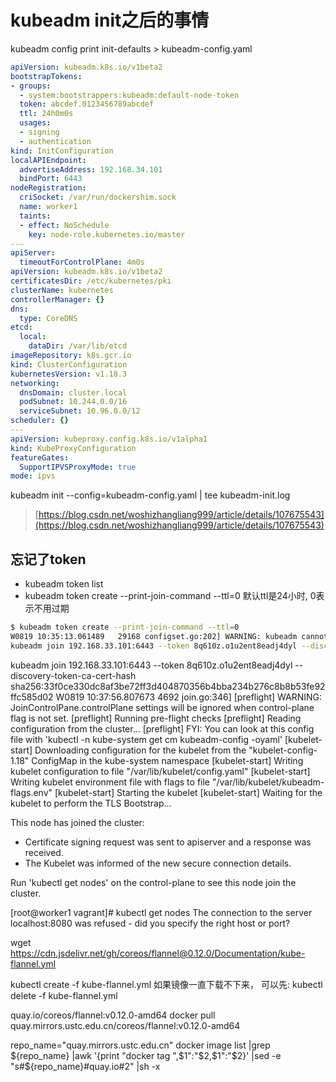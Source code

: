 # kubeadm init之后的事情

kubeadm config print init-defaults > kubeadm-config.yaml

```yaml
apiVersion: kubeadm.k8s.io/v1beta2
bootstrapTokens:
- groups:
  - system:bootstrappers:kubeadm:default-node-token
  token: abcdef.0123456789abcdef
  ttl: 24h0m0s
  usages:
  - signing
  - authentication
kind: InitConfiguration
localAPIEndpoint:
  advertiseAddress: 192.168.34.101
  bindPort: 6443
nodeRegistration:
  criSocket: /var/run/dockershim.sock
  name: worker1
  taints:
  - effect: NoSchedule
    key: node-role.kubernetes.io/master
---
apiServer:
  timeoutForControlPlane: 4m0s
apiVersion: kubeadm.k8s.io/v1beta2
certificatesDir: /etc/kubernetes/pki
clusterName: kubernetes
controllerManager: {}
dns:
  type: CoreDNS
etcd:
  local:
    dataDir: /var/lib/etcd
imageRepository: k8s.gcr.io
kind: ClusterConfiguration
kubernetesVersion: v1.18.3
networking:
  dnsDomain: cluster.local
  podSubnet: 10.244.0.0/16
  serviceSubnet: 10.96.0.0/12
scheduler: {}
---
apiVersion: kubeproxy.config.k8s.io/v1alpha1
kind: KubeProxyConfiguration
featureGates:
  SupportIPVSProxyMode: true
mode: ipvs
```

kubeadm init --config=kubeadm-config.yaml | tee kubeadm-init.log

> [https://blog.csdn.net/woshizhangliang999/article/details/107675543](https://blog.csdn.net/woshizhangliang999/article/details/107675543)

## 忘记了token

- kubeadm token list
- kubeadm token create --print-join-command --ttl=0 默认ttl是24小时, 0表示不用过期

```bash
$ kubeadm token create --print-join-command --ttl=0
W0819 10:35:13.061489   29168 configset.go:202] WARNING: kubeadm cannot validate component configs for API groups [kubelet.config.k8s.io kubeproxy.config.k8s.io]
kubeadm join 192.168.33.101:6443 --token 8q610z.o1u2ent8eadj4dyl --discovery-token-ca-cert-hash sha256:33f0ce330dc8af3be72ff3d404870356b4bba234b276c8b8b53fe92ffc585d02
```

 kubeadm join 192.168.33.101:6443 --token 8q610z.o1u2ent8eadj4dyl --discovery-token-ca-cert-hash sha256:33f0ce330dc8af3be72ff3d404870356b4bba234b276c8b8b53fe92ffc585d02
W0819 10:37:56.807673    4692 join.go:346] [preflight] WARNING: JoinControlPane.controlPlane settings will be ignored when control-plane flag is not set.
[preflight] Running pre-flight checks
[preflight] Reading configuration from the cluster...
[preflight] FYI: You can look at this config file with 'kubectl -n kube-system get cm kubeadm-config -oyaml'
[kubelet-start] Downloading configuration for the kubelet from the "kubelet-config-1.18" ConfigMap in the kube-system namespace
[kubelet-start] Writing kubelet configuration to file "/var/lib/kubelet/config.yaml"
[kubelet-start] Writing kubelet environment file with flags to file "/var/lib/kubelet/kubeadm-flags.env"
[kubelet-start] Starting the kubelet
[kubelet-start] Waiting for the kubelet to perform the TLS Bootstrap...

This node has joined the cluster:
* Certificate signing request was sent to apiserver and a response was received.
* The Kubelet was informed of the new secure connection details.

Run 'kubectl get nodes' on the control-plane to see this node join the cluster.

[root@worker1 vagrant]# kubectl get nodes
The connection to the server localhost:8080 was refused - did you specify the right host or port?

wget https://cdn.jsdelivr.net/gh/coreos/flannel@0.12.0/Documentation/kube-flannel.yml

kubectl create -f kube-flannel.yml
如果镜像一直下载不下来， 可以先:
kubectl delete -f kube-flannel.yml

quay.io/coreos/flannel:v0.12.0-amd64
docker pull quay.mirrors.ustc.edu.cn/coreos/flannel:v0.12.0-amd64

repo_name="quay.mirrors.ustc.edu.cn"
docker image list |grep ${repo_name} |awk '{print "docker tag ",$1":"$2,$1":"$2}' |sed -e "s#${repo_name}#quay.io#2" |sh -x
